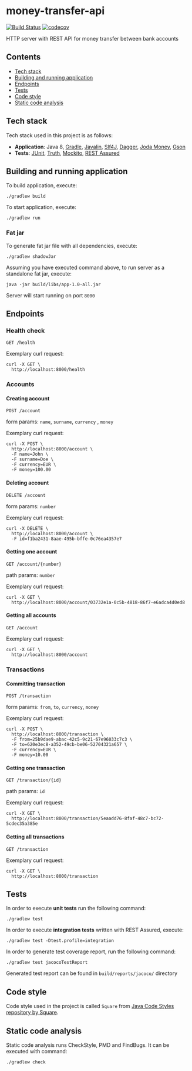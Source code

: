 # money-transfer-api

[![Build Status](https://img.shields.io/travis/pwittchen/money-transfer-api.svg?branch=master&style=flat-square)](https://travis-ci.org/pwittchen/money-transfer-api) [![codecov](https://img.shields.io/codecov/c/github/pwittchen/money-transfer-api/master.svg?style=flat-square&label=coverage)](https://codecov.io/gh/pwittchen/money-transfer-api/branch/master)

HTTP server with REST API for money transfer between bank accounts

Contents
--------
- [Tech stack](#tech-stack)
- [Building and running application](#building-and-running-application)
- [Endpoints](#endpoints)
- [Tests](#tests)
- [Code style](#code-style)
- [Static code analysis](#static-code-analysis)

Tech stack
----------

Tech stack used in this project is as follows:

- **Application**: Java 8, [Gradle](https://gradle.org/), [Javalin](https://javalin.io), [Slf4J](https://www.slf4j.org/), [Dagger](https://github.com/google/dagger), [Joda Money](http://www.joda.org/joda-money/), [Gson](https://github.com/google/gson)
- **Tests**: [JUnit](https://junit.org/), [Truth](https://github.com/google/truth), [Mockito](https://github.com/mockito/mockito), [REST Assured](https://github.com/rest-assured/rest-assured)

Building and running application
--------------------------------

To build application, execute:

```
./gradlew build
```

To start application, execute:

```
./gradlew run
```

### Fat jar

To generate fat jar file with all dependencies, execute:

```
./gradlew shadowJar
```

Assuming you have executed command above, to run server as a standalone fat jar, execute:

```
java -jar build/libs/app-1.0-all.jar
```

Server will start running on port `8000`

Endpoints
---------

### Health check

```
GET /health
```

Exemplary curl request:

```
curl -X GET \
  http://localhost:8000/health
```

### Accounts

#### Creating account

```
POST /account
```

form params: `name`, `surname`, `currency` , `money`

Exemplary curl request:

```
curl -X POST \
  http://localhost:8000/account \
  -F name=John \
  -F surname=Doe \
  -F currency=EUR \
  -F money=100.00
```

#### Deleting account

```
DELETE /account
```

form params: `number`

Exemplary curl request:

```
curl -X DELETE \
  http://localhost:8000/account \
  -F id=f1ba2431-8aae-495b-bffe-0c76ea4357e7
```

#### Getting one account

```
GET /account/{number}
```

path params: `number`

Exemplary curl request:

```
curl -X GET \
  http://localhost:8000/account/03732e1a-0c5b-4818-86f7-e6adca4d0ed8
```

#### Getting all accounts

```
GET /account
```

Exemplary curl request:

```
curl -X GET \
  http://localhost:8000/account
```

### Transactions

#### Committing transaction

```
POST /transaction
```

form params: `from`, `to`, `currency`, `money`

Exemplary curl request:

```
curl -X POST \
  http://localhost:8000/transaction \
  -F from=25b9dae9-abac-42c5-9c21-67e96033c7c3 \
  -F to=620e3ec8-a352-49cb-be06-52704321a657 \
  -F currency=EUR \
  -F money=10.00
```

#### Getting one transaction

```
GET /transaction/{id}
```

path params: `id`

Exemplary curl request:

```
curl -X GET \
  http://localhost:8000/transaction/5eaadd76-8faf-48c7-bc72-5cdec35a385e
```

#### Getting all transactions

```
GET /transaction
```

Exemplary curl request:

```
curl -X GET \
  http://localhost:8000/transaction
```

Tests
-----

In order to execute **unit tests** run the following command:

```
./gradlew test
```

In order to execute **integration tests** written with REST Assured, execute:

```
./gradlew test -Dtest.profile=integration
```

In order to generate test coverage report, run the following command:

```
./gradlew test jacocoTestReport
```

Generated test report can be found in `build/reports/jacoco/` directory

Code style
----------

Code style used in the project is called `Square` from [Java Code Styles repository by Square](https://github.com/square/java-code-styles).

Static code analysis
--------------------

Static code analysis runs CheckStyle, PMD and FindBugs. It can be executed with command:

```
./gradlew check
```
